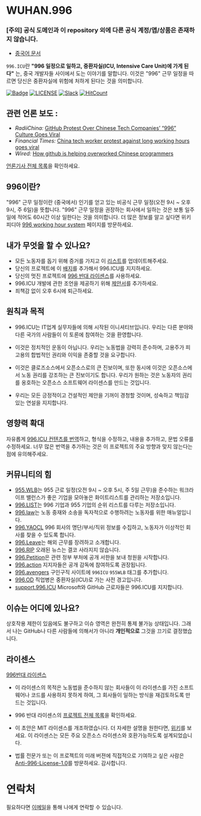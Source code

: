 WUHAN.996
===

### [주의] 공식 도메인과 이 repository 외에 다른 공식 계정/앱/상품은 존재하지 않습니다. 

* [중국어 문서](./README_CN.md)

`996.ICU`란 **"996 일정으로 일하고, 중환자실(ICU, Intensive Care Unit)에 가게 된다"** 는, 중국 개발자들 사이에서 도는 이야기를 말합니다. 이것은 "996" 근무 일정을 따르면 당신은 중환자실에 위험에 처하게 된다는 것을 의미합니다. 

[![Badge](https://img.shields.io/badge/link-996.icu-%23FF4D5B.svg?style=flat-square)](https://996.icu/#/en_US)
[![LICENSE](https://img.shields.io/badge/license-Anti%20996-blue.svg?style=flat-square)](https://github.com/996icu/996.ICU/blob/master/LICENSE)
[![Slack](https://img.shields.io/badge/slack-996icu-green.svg?style=flat-square)](https://join.slack.com/t/996icu/shared_invite/enQtNTg4MjA3MzA1MzgxLWQyYzM5M2IyZmIyMTVjMzU5NTE5MGI5Y2Y2YjgwMmJiMWMxMWMzNGU3NDJmOTdhNmRlYjJlNjk5ZWZhNWIwZGM)
[![HitCount](http://hits.dwyl.io/996icu/996.ICU.svg)](http://hits.dwyl.io/996icu/996.ICU)

## 관련 언론 보도 :
* *RadiiChina:* [GitHub Protest Over Chinese Tech Companies’ “996” Culture Goes Viral](https://radiichina.com/github-protest-chinese-tech-996/)
* *Financial Times:*  [China tech worker protest against long working hours goes viral](https://www.ft.com/content/72754638-55d1-11e9-91f9-b6515a54c5b1)
* *Wired:* [How github is helping overworked Chinese programmers](https://www.wired.com/story/how-github-helping-overworked-chinese-programmers/)

[언론기사 전체 목록](externals/news_EN.md)을 확인하세요.

## 996이란?
"996" 근무 일정이란 (중국에서) 인기를 얻고 있는 비공식 근무 일정(오전 9시 ~ 오후 9시, 주 6일)을 뜻합니다. "996" 근무 일정을 권장하는 회사에서 일하는 것은 보통 일주일에 적어도 60시간 이상 일한다는 것을 의미합니다. 더 많은 정보를 알고 싶다면 위키피디아 [996 working hour system](https://en.wikipedia.org/wiki/996_working_hour_system) 페이지를 방문하세요. 

## 내가 무엇을 할 수 있나요? 
- 모든 노동자를 돕기 위해 증거를 가지고 이 [리스트](blacklist/README.md)를 업데이트해주세요. 
- 당신의 프로젝트에 이 [배지](externals/instruction.md)를 추가해서 996.ICU를 지지하세요.
- 당신의 멋진 프로젝트에 [996 반대 라이센스](LICENSE)를 사용하세요.
- 996.ICU 개발에 관한 조언을 제공하기 위해 [제안서](proposal/README.md)를 추가하세요.
- 죄책감 없이 오후 6시에 퇴근하세요. 

## 원칙과 목적 
* 996.ICU는 IT업계 실무자들에 의해 시작된 이니셔티브입니다. 우리는 다른 분야와 다른 국가의 사람들이 이 토론에 참여하는 것을 환영합니다. 

* 이것은 정치적인 운동이 아닙니다. 우리는 노동법을 강력히 준수하며, 고용주가 피고용의 합법적인 권리와 이익을 존중할 것을 요구합니다.

* 이것은 클로즈소스에서 오픈소스로의 큰 진보이며, 또한 동시에 이것은 오픈소스에서 노동 권리를 강조하는 큰 진보이기도 합니다. 우리가 원하는 것은 노동자의 권리를 옹호하는 오픈소스 소프트웨어 라이센스를 만드는 것입니다. 

* 우리는 모든 긍정적이고 건설적인 제안을 기꺼이 경청할 것이며, 성숙하고 책임감 있는 연설을 지지합니다. 

## 영향력 확대
자유롭게 [996.ICU 컨텐츠를 번역](i18n/README.md)하고, 형식을 수정하고, 내용을 추가하고, 문법 오류를 수정하세요. 너무 많은 번역을 추가하는 것은 이 프로젝트의 주요 방향과 맞지 않는다는 점에 유의해주세요.

## 커뮤니티의 힘 
 - [955.WLB](https://github.com/formulahendry/955.WLB)는 955 근로 일정(오전 9시 ~ 오후 5시, 주 5일 근무)을 준수하는 워크라이프 밸런스가 좋은 기업을 모아놓은 화이트리스트를 관리하는 저장소입니다. 
 - [996.LIST](https://github.com/fengT-T/996_list)는 996 기업과 955 기업의 순위 리스트를 다루는 저장소입니다. 
 - [996.law](https://github.com/CPdogson/996.law)는 노동 중재와 소송을 독자적으로 수행하려는 노동자를 위한 매뉴얼입니다. 
 - [996.YAOCL](https://github.com/boycott996/yaocl) 996 회사의 명단/부서/직위 정보를 수집하고, 노동자가 이상적인 회사를 찾을 수 있도록 합니다. 
 - [996.Leave](https://github.com/623637646/996.Leave)는 해외 근무를 장려하고 소개합니다. 
 - [996.RIP](https://996.rip) 오래된 뉴스는 결코 사라지지 않습니다.
 - [996.Petition](https://github.com/xokctah/996.petition)은 관련 정부 부처에 공개 서한을 보내 청원을 시작합니다. 
 - [996.action](https://github.com/CPdogson/996action) 지지자들은 공개 감독에 참여하도록 권장됩니다.
 - [996.avengers](https://github.com/996-icu-avengers/Natasha) 구인구직 사이트에 `996ICU` `955WLB` 태그를 추가합니다. 
 - [996.OD](https://github.com/zheolong/996.OD.git) 직업병은 중환자실(ICU)로 가는 사전 경고입니다. 
 - [support.996.ICU](https://github.com/msworkers/support.996.ICU) Microsoft와 GitHub 근로자들은 996.ICU를 지지합니다. 
 
 ## 이슈는 어디에 있나요?
 상호작용 제한이 있음에도 불구하고 이슈 영역은 완전히 통제 불가능 상태입니다. 그래서 나는 GitHub나 다른 사람들에 의해서가 아니라  **개인적으로** 그것을 끄기로 결정했습니다. 
 
 
 ## 라이센스
 [996반대 라이센스](LICENSE)
 
 - 이 라이센스의 목적은 노동법을 준수하지 않는 회사들이 이 라이센스를 가진 소프트웨어나 코드를 사용하지 못하게 하여, 그 회사들이 일하는 방식을 재검토하도록 만드는 것입니다. 

- 996 반대 라이센스의 [프로젝트 전체 목록](awesomelist/README.md)을 확인하세요. 

- 이 초안은 MIT 라이센스를 개조하였습니다. 더 자세한 설명을 원한다면, [위키](https://github.com/kattgu7/996-License-Draft/wiki)를 보세요. 이 라이센스는 모든 주요 오픈소스 라이센스와 호환가능하도록 설계되었습니다.

- 법률 전문가 또는 이 프로젝트의 미래 버젼에 직접적으로 기여하고 싶은 사람은 [Anti-996-License-1.0](https://github.com/kattgu7/996-License-Draft)를 방문하세요. 감사합니다. 
 
 
 # 연락처 
 필요하다면 [이메일](mailto:996icu.repo@gmail.com)을 통해 나에게 연락할 수 있습니다. 
